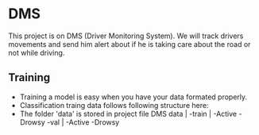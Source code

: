 # DMS
This project is on DMS (Driver Monitoring System). We will track drivers movements and send him alert about if he is taking care about the road or not while driving.

## Training
- Training a model is easy when you have your data formated properly.
- Classification traing data follows following structure here:
- The folder 'data' is stored in project file DMS
  data
    |
      -train
          |
            -Active
            -Drowsy
      -val
          |
            -Active
            -Drowsy
  
